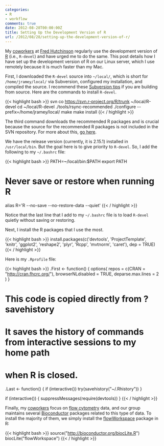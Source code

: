 ```yaml
---
categories:
- R
- workflow
comments: true
date: 2012-08-28T00:00:00Z
title: Setting Up the Development Version of R
url: /2012/08/28/setting-up-the-development-version-of-r/
---
```


My [coworkers](http://rglab.org) at [Fred Hutchinson](http://fhcrc.org) regularly use
the development version of [R](http://www.r-project.org/) (i.e., `R-devel`) and have urged me to do the same.
This post details how I have set up the development version of R on our Linux server,
which I use remotely because it is much faster than my Mac.

First, I downloaded the `R-devel` source into `~/local/`, which is short for `/home/jramey/local/` via Subversion, configured my
installation, and compiled the source. I recommend these [Subversion tips](http://developer.r-project.org/SVNtips.html)
if you are building from source. Here are the commands to install `R-devel`.

{{< highlight bash >}}
svn co https://svn.r-project.org/R/trunk ~/local/R-devel
cd ~/local/R-devel
./tools/rsync-recommended
./configure --prefix=/home/jramey/local/
make
make install
{{< / highlight >}}

The third command downloads the recommended R packages and is crucial because the source for the recommended R packages is not included in the SVN repository. For more about this, [go here](http://cran.r-project.org/doc/manuals/R-admin.html#Using-Subversion-and-rsync).

We have the release version (currently, it is 2.15.1) installed in `/usr/local/bin`. But the goal here is to give priority to `R-devel`. So, I add the following to my `~/.bashrc` file:

{{< highlight bash >}}
PATH=~/local/bin:$PATH
export PATH

# Never save or restore when running R
alias R='R --no-save --no-restore-data --quiet'
{{< / highlight >}}


Notice that the last line that I add to my `~/.bashrc` file is to load `R-devel` quietly without saving or restoring.

Next, I install the R packages that I use the most.

{{< highlight bash >}}
install.packages(c('devtools', 'ProjectTemplate', 'knitr', 'ggplot2', 'reshape2',
                   'plyr', 'Rcpp', 'mvtnorm', 'caret'), dep = TRUE)
{{< / highlight >}}

Here is my `.Rprofile` file:

{{< highlight bash >}}
.First <- function() {
  options(
    repos = c(CRAN = "http://cran.fhcrc.org/"),
    browserNLdisabled = TRUE,
    deparse.max.lines = 2
  )
}

# This code is copied directly from ?savehistory
# It saves the history of commands from interactive sessions to my home path
# when R is closed.
.Last <- function() {
  if (interactive()) try(savehistory("~/.Rhistory"))
}

if (interactive()) {
  suppressMessages(require(devtools))
}
{{< / highlight >}}

Finally, my [coworkers](http://rglab.org) focus on [flow cytometry](http://en.wikipedia.org/wiki/Flow_cytometry) data, and our group
maintains several [Bioconductor](http://www.bioconductor.org/) packages related to this type of data. To install the majority of
them, we simply install the [flowWorkspace](http://www.bioconductor.org/packages/2.10/bioc/html/flowWorkspace.html) package in R:

{{< highlight bash >}}
source("http://bioconductor.org/biocLite.R")
biocLite("flowWorkspace")
{{< / highlight >}}

